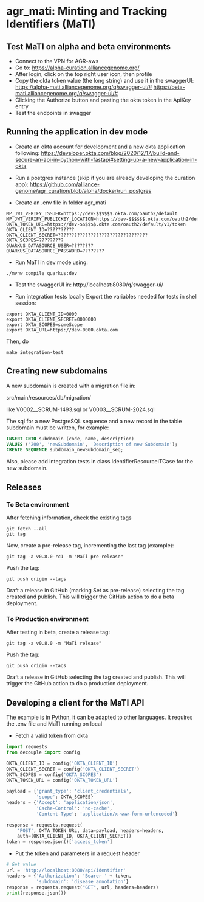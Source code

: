 # agr_mati: Minting and Tracking Identifiers (MaTI)

## Test MaTI on alpha and beta environments

* Connect to the VPN for AGR-aws
* Go to:
  https://alpha-curation.alliancegenome.org/
* After login, click on the top right user icon, then profile
* Copy the okta token value (the long string) and use it in the swaggerUI:
  https://alpha-mati.alliancegenome.org/q/swagger-ui/#
  https://beta-mati.alliancegenome.org/q/swagger-ui/#
* Clicking the Authorize button and pasting the okta token in the ApiKey entry
* Test the endpoints in swagger 

## Running the application in dev mode

* Create an okta account for development and a new okta application following:
https://developer.okta.com/blog/2020/12/17/build-and-secure-an-api-in-python-with-fastapi#setting-up-a-new-application-in-okta
 
* Run a postgres instance (skip if you are already developing the curation app):
https://github.com/alliance-genome/agr_curation/blob/alpha/docker/run_postgres

* Create an .env file in folder agr_mati
```shell script
MP_JWT_VERIFY_ISSUER=https://dev-$$$$$$.okta.com/oauth2/default
MP_JWT_VERIFY_PUBLICKEY_LOCATION=https://dev-$$$$$$.okta.com/oauth2/default/v1/keys
OKTA_TOKEN_URL=https://dev-$$$$$$.okta.com/oauth2/default/v1/token
OKTA_CLIENT_ID=??????????
OKTA_CLIENT_SECRET=?????????????????????????????????
OKTA_SCOPES=?????????
QUARKUS_DATASOURCE_USER=????????
QUARKUS_DATASOURCE_PASSWORD=????????
```

* Run MaTI in dev mode using:
```shell script
./mvnw compile quarkus:dev
```

* Test the swaggerUI in:
http://localhost:8080/q/swagger-ui/

* Run integration tests locally
Export the variables needed for tests in shell session:
```shell script
export OKTA_CLIENT_ID=0000
export OKTA_CLIENT_SECRET=0000000
export OKTA_SCOPES=someScope
export OKTA_URL=https://dev-0000.okta.com
```
Then, do
```shell script
make integration-test
```

## Creating new subdomains

A new subdomain is created with a migration file in:

src/main/resources/db/migration/

like V0002__SCRUM-1493.sql or V0003__SCRUM-2024.sql

The sql for a new PostgreSQL sequence and a new record in the table subdomain must be written, for example:

```sql script
INSERT INTO subdomain (code, name, description)
VALUES ('200', 'newSubdomain', 'Description of new Subdomain');
CREATE SEQUENCE subdomain_newSubdomain_seq;
```

Also, please add integration tests in class IdentifierResourceITCase for the new subdomain.

## Releases

### To Beta environment 
After fetching information, check the existing tags
```shell script
git fetch --all
git tag 
```
Now, create a pre-release tag, incrementing the last tag (example):
```shell script
git tag -a v0.8.0-rc1 -m "MaTi pre-release"
```
Push the tag:
```shell script
git push origin --tags
```
Draft a release in GitHub (marking Set as pre-release) selecting the tag created and publish. 
This will trigger the GitHub action to do a beta deployment.

### To Production environment

After testing in beta, create a release tag:
```shell script
git tag -a v0.8.0 -m "MaTi release"
```
Push the tag:
```shell script
git push origin --tags
```
Draft a release in GitHub selecting the tag created and publish.
This will trigger the GitHub action to do a production deployment.

## Developing a client for the MaTI API

The example is in Python, it can be adapted to other languages.
It requires the .env file  and MaTI running on local

* Fetch a valid token from okta

```python script
import requests
from decouple import config

OKTA_CLIENT_ID = config('OKTA_CLIENT_ID')
OKTA_CLIENT_SECRET = config('OKTA_CLIENT_SECRET')
OKTA_SCOPES = config('OKTA_SCOPES')
OKTA_TOKEN_URL = config('OKTA_TOKEN_URL')

payload = {'grant_type': 'client_credentials',
           'scope': OKTA_SCOPES}
headers = {'Accept': 'application/json',
           'Cache-Control': 'no-cache',
           'Content-Type': 'application/x-www-form-urlencoded'}

response = requests.request(
    'POST', OKTA_TOKEN_URL, data=payload, headers=headers,
    auth=(OKTA_CLIENT_ID, OKTA_CLIENT_SECRET))
token = response.json()['access_token']
```

* Put the token and parameters in a request header

```python script
# Get value
url = 'http://localhost:8080/api/identifier'
headers = {'Authorization': 'Bearer ' + token,
           'subdomain': 'disease_annotation'}
response = requests.request("GET", url, headers=headers)
print(response.json())
```
